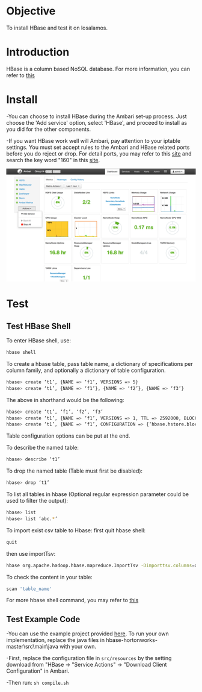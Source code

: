 # Objective
To install HBase and test it on losalamos.

# Introduction
HBase is a column based NoSQL database. For more information, you can refer to [this](https://en.wikipedia.org/wiki/Apache_HBase)

# Install
-You can choose to install HBase during the Ambari set-up process. Just choose the 'Add service' option, select 'HBase', and proceed to install as you did for the other components.

-If you want HBase work well will Ambari, pay attention to your iptable settings. You must set accept rules to the Ambari and HBase related ports before you do reject or drop. For detail ports, you may refer to this [site](http://docs.hortonworks.com/HDPDocuments/Ambari-2.2.0.0/bk_ambari_reference_guide/content/_default_network_port_numbers_-_ambari.html) and search the key word "160" in this [site](https://hbase.apache.org/book.html).


![alt text](https://github.com/CleoJiang/CCAssignment/blob/master/WeChat_1458152481.jpeg)
<!-- Image courtesy of Group 14, from Storm.md -->



# Test
## Test HBase Shell
To enter HBase shell, use:
```bash
hbase shell
```
To create a hbase table, pass table name, a dictionary of specifications per column family, and optionally a dictionary of table configuration.
```bash
hbase> create ‘t1’, {NAME => ‘f1’, VERSIONS => 5}
hbase> create ‘t1’, {NAME => ‘f1’}, {NAME => ‘f2’}, {NAME => ‘f3’}
```
The above in shorthand would be the following:
```bash
hbase> create ‘t1’, ‘f1’, ‘f2’, ‘f3’
hbase> create ‘t1’, {NAME => ‘f1’, VERSIONS => 1, TTL => 2592000, BLOCKCACHE => true}
hbase> create ‘t1’, {NAME => ‘f1’, CONFIGURATION => {‘hbase.hstore.blockingStoreFiles’ => ’10’}}
```
Table configuration options can be put at the end.

To describe the named table:
```bash
hbase> describe ‘t1’
```

To drop the named table (Table must first be disabled):
```bash
hbase> drop ‘t1’
```

To list all tables in hbase (Optional regular expression parameter could be used to filter the output):
```bash
hbase> list
hbase> list ‘abc.*’
```

To import exist csv table to Hbase:
first quit hbase shell:
```bash
quit
```
then use importTsv:
```bash
hbase org.apache.hadoop.hbase.mapreduce.ImportTsv -Dimporttsv.columns=a,b,c <tablename> <hdfs-inputdir>
```

To check the content in your table:
```bash
scan 'table_name'
```
For more hbase shell command, you may refer to [this](https://learnhbase.wordpress.com/2013/03/02/hbase-shell-commands/)

## Test Example Code
-You can use the example project provided [here](https://github.com/CodeMySky/hbase-hortonworks). To run your own implementation, replace the java files in hbase-hortonworks-master\src\main\java with your own.

-First, replace the configuration file in `src/resources` by the setting download from "HBase -> "Service Actions" -> "Download Client Configuration" in Ambari. 

-Then run:
`sh compile.sh`
